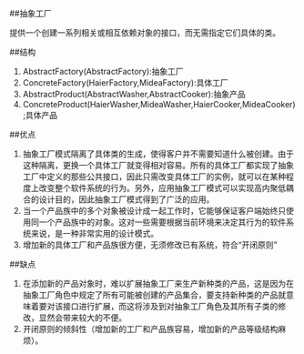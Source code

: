 ﻿##抽象工厂

提供一个创建一系列相关或相互依赖对象的接口，而无需指定它们具体的类。


##结构
1. AbstractFactory(AbstractFactory):抽象工厂
2. ConcreteFactory(HaierFactory,MideaFactory):具体工厂
3. AbstractProduct(AbstractWasher,AbstractCooker):抽象产品
4. ConcreteProduct(HaierWasher,MideaWasher,HaierCooker,MideaCooker);具体产品



##优点
1. 抽象工厂模式隔离了具体类的生成，使得客户并不需要知道什么被创建。由于这种隔离，更换一个具体工厂就变得相对容易。所有的具体工厂都实现了抽象工厂中定义的那些公共接口，因此只需改变具体工厂的实例，就可以在某种程度上改变整个软件系统的行为。另外，应用抽象工厂模式可以实现高内聚低耦合的设计目的，因此抽象工厂模式得到了广泛的应用。
2. 当一个产品族中的多个对象被设计成一起工作时，它能够保证客户端始终只使用同一个产品族中的对象。这对一些需要根据当前环境来决定其行为的软件系统来说，是一种非常实用的设计模式。
3. 增加新的具体工厂和产品族很方便，无须修改已有系统，符合“开闭原则”



##缺点
1. 在添加新的产品对象时，难以扩展抽象工厂来生产新种类的产品，这是因为在抽象工厂角色中规定了所有可能被创建的产品集合，要支持新种类的产品就意味着要对该接口进行扩展，而这将涉及到对抽象工厂角色及其所有子类的修改，显然会带来较大的不便。
2. 开闭原则的倾斜性（增加新的工厂和产品族容易，增加新的产品等级结构麻烦）。
